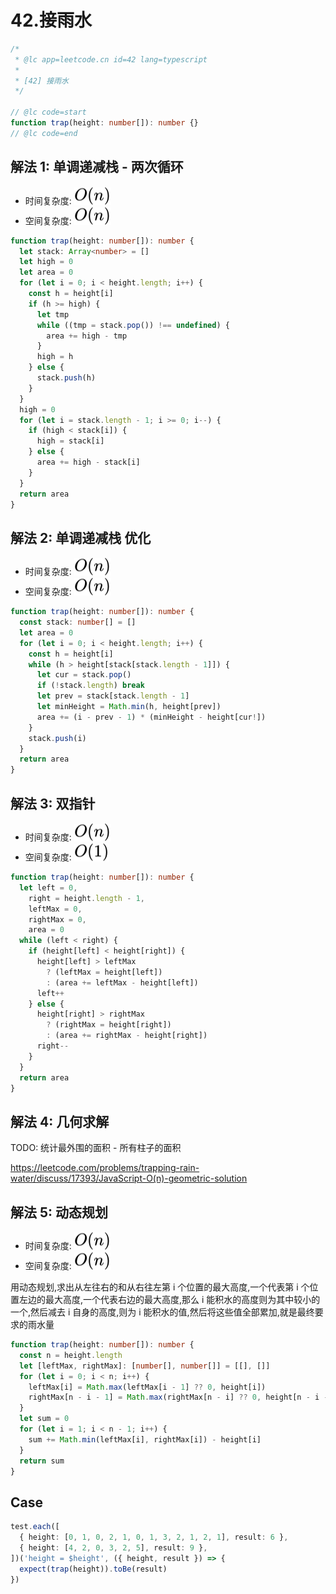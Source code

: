 # 42.接雨水

```ts
/*
 * @lc app=leetcode.cn id=42 lang=typescript
 *
 * [42] 接雨水
 */

// @lc code=start
function trap(height: number[]): number {}
// @lc code=end
```

## 解法 1: 单调递减栈 - 两次循环

- 时间复杂度: <!-- $O(n)$ --> <img style="transform: translateY(0.1em); background: white;" src="./svg/o-n.svg" alt="O(n)">
- 空间复杂度: <!-- $O(n)$ --> <img style="transform: translateY(0.1em); background: white;" src="./svg/o-n.svg" alt="O(n)">

```ts
function trap(height: number[]): number {
  let stack: Array<number> = []
  let high = 0
  let area = 0
  for (let i = 0; i < height.length; i++) {
    const h = height[i]
    if (h >= high) {
      let tmp
      while ((tmp = stack.pop()) !== undefined) {
        area += high - tmp
      }
      high = h
    } else {
      stack.push(h)
    }
  }
  high = 0
  for (let i = stack.length - 1; i >= 0; i--) {
    if (high < stack[i]) {
      high = stack[i]
    } else {
      area += high - stack[i]
    }
  }
  return area
}
```

## 解法 2: 单调递减栈 优化

- 时间复杂度: <!-- $O(n)$ --> <img style="transform: translateY(0.1em); background: white;" src="./svg/o-n.svg" alt="O(n)">
- 空间复杂度: <!-- $O(n)$ --> <img style="transform: translateY(0.1em); background: white;" src="./svg/o-n.svg" alt="O(n)">

```ts
function trap(height: number[]): number {
  const stack: number[] = []
  let area = 0
  for (let i = 0; i < height.length; i++) {
    const h = height[i]
    while (h > height[stack[stack.length - 1]]) {
      let cur = stack.pop()
      if (!stack.length) break
      let prev = stack[stack.length - 1]
      let minHeight = Math.min(h, height[prev])
      area += (i - prev - 1) * (minHeight - height[cur!])
    }
    stack.push(i)
  }
  return area
}
```

## 解法 3: 双指针

- 时间复杂度: <!-- $O(n)$ --> <img style="transform: translateY(0.1em); background: white;" src="./svg/o-n.svg" alt="O(n)">
- 空间复杂度: <!-- $O(1)$ --> <img style="transform: translateY(0.1em); background: white;" src="./svg/o-1.svg" alt="O(1)">

```ts
function trap(height: number[]): number {
  let left = 0,
    right = height.length - 1,
    leftMax = 0,
    rightMax = 0,
    area = 0
  while (left < right) {
    if (height[left] < height[right]) {
      height[left] > leftMax
        ? (leftMax = height[left])
        : (area += leftMax - height[left])
      left++
    } else {
      height[right] > rightMax
        ? (rightMax = height[right])
        : (area += rightMax - height[right])
      right--
    }
  }
  return area
}
```

## 解法 4: 几何求解

TODO: 统计最外围的面积 - 所有柱子的面积

https://leetcode.com/problems/trapping-rain-water/discuss/17393/JavaScript-O(n)-geometric-solution

## 解法 5: 动态规划

- 时间复杂度: <!-- $O(n)$ --> <img style="transform: translateY(0.1em); background: white;" src="./svg/o-n.svg" alt="O(n)">
- 空间复杂度: <!-- $O(n)$ --> <img style="transform: translateY(0.1em); background: white;" src="./svg/o-n.svg" alt="O(n)">

用动态规划,求出从左往右的和从右往左第 i 个位置的最大高度,一个代表第 i 个位置左边的最大高度,一个代表右边的最大高度,那么 i 能积水的高度则为其中较小的一个,然后减去 i 自身的高度,则为 i 能积水的值,然后将这些值全部累加,就是最终要求的雨水量

```ts
function trap(height: number[]): number {
  const n = height.length
  let [leftMax, rightMax]: [number[], number[]] = [[], []]
  for (let i = 0; i < n; i++) {
    leftMax[i] = Math.max(leftMax[i - 1] ?? 0, height[i])
    rightMax[n - i - 1] = Math.max(rightMax[n - i] ?? 0, height[n - i - 1])
  }
  let sum = 0
  for (let i = 1; i < n - 1; i++) {
    sum += Math.min(leftMax[i], rightMax[i]) - height[i]
  }
  return sum
}
```

## Case

```ts
test.each([
  { height: [0, 1, 0, 2, 1, 0, 1, 3, 2, 1, 2, 1], result: 6 },
  { height: [4, 2, 0, 3, 2, 5], result: 9 },
])('height = $height', ({ height, result }) => {
  expect(trap(height)).toBe(result)
})
```
